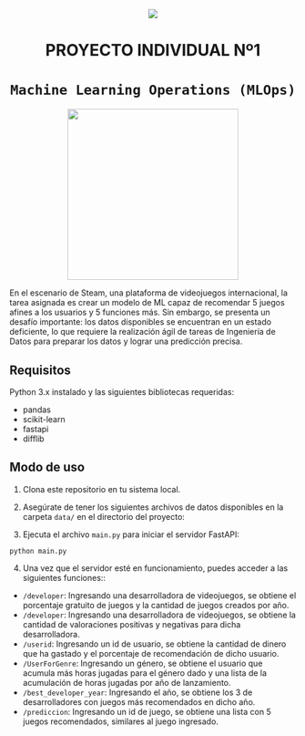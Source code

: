 <p align=center><img src=https://d31uz8lwfmyn8g.cloudfront.net/Assets/logo-henry-white-lg.png><p>

# <h1 align=center> **PROYECTO INDIVIDUAL Nº1** </h1>

# <h1 align=center>**`Machine Learning Operations (MLOps)`**</h1>

<p align="center">
<img src="https://user-images.githubusercontent.com/67664604/217914153-1eb00e25-ac08-4dfa-aaf8-53c09038f082.png"  height=300>
</p>

En el escenario de Steam, una plataforma de videojuegos internacional, la tarea asignada es crear un modelo de ML capaz de recomendar 5 juegos afines a los usuarios y 5 funciones más. Sin embargo, se presenta un desafío importante: los datos disponibles se encuentran en un estado deficiente, lo que requiere la realización ágil de tareas de Ingeniería de Datos para preparar los datos y lograr una predicción precisa.



## Requisitos

Python 3.x instalado y las siguientes bibliotecas requeridas:

- pandas
- scikit-learn
- fastapi
- difflib


## Modo de uso

1. Clona este repositorio en tu sistema local.

2. Asegúrate de tener los siguientes archivos de datos disponibles en la carpeta `data/` en el directorio del proyecto:

3. Ejecuta el archivo `main.py` para iniciar el servidor FastAPI:

```
python main.py
```


4. Una vez que el servidor esté en funcionamiento, puedes acceder a las siguientes funciones::


* `/developer`: Ingresando una desarrolladora de videojuegos, se obtiene el porcentaje gratuito de juegos y la cantidad de juegos creados por año.
* `/developer`: Ingresando una desarrolladora de videojuegos, se obtiene la cantidad de valoraciones positivas y negativas para dicha desarrolladora.
* `/userid`: Ingresando un id de usuario, se obtiene la cantidad de dinero que ha gastado y el porcentaje de recomendación de dicho usuario.
* `/UserForGenre`: Ingresando un género, se obtiene el usuario que acumula más horas jugadas para el género dado y una lista de la acumulación de horas jugadas por año de lanzamiento.
* `/best_developer_year`: Ingresando el año, se obtiene los 3 de desarrolladores con juegos más recomendados en dicho año.
* `/prediccion`: Ingresando un id de juego, se obtiene una lista con 5 juegos recomendados, similares al juego ingresado.



